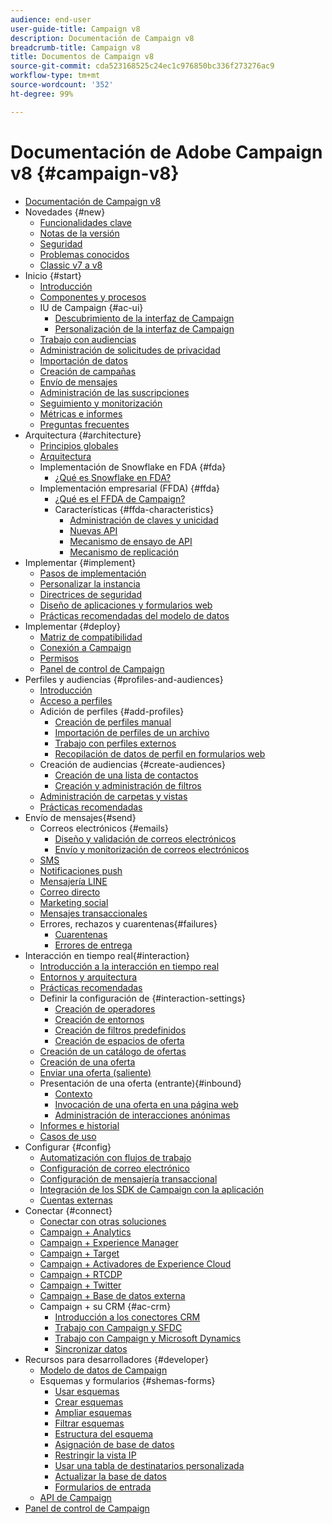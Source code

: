 ```yaml
---
audience: end-user
user-guide-title: Campaign v8
description: Documentación de Campaign v8
breadcrumb-title: Campaign v8
title: Documentos de Campaign v8
source-git-commit: cda523168525c24ec1c976850bc336f273276ac9
workflow-type: tm+mt
source-wordcount: '352'
ht-degree: 99%

---
```



# Documentación de Adobe Campaign v8 {#campaign-v8}

+ [Documentación de Campaign v8](campaign-home.md)
+ Novedades {#new}
   + [Funcionalidades clave](start/whats-new.md)
   + [Notas de la versión](start/release-notes.md)
   + [Seguridad](start/ac-guardrails.md)
   + [Problemas conocidos](start/known-issues.md)
   + [Classic v7 a v8](start/v7-to-v8.md)
+ Inicio {#start}
   + [Introducción](start/get-started.md)
   + [Componentes y procesos](start/ac-components.md)
   + IU de Campaign {#ac-ui}
      + [Descubrimiento de la interfaz de Campaign](start/campaign-ui.md)
      + [Personalización de la interfaz de Campaign](start/customize-ui.md)
   + [Trabajo con audiencias](start/audiences.md)
   + [Administración de solicitudes de privacidad](start/privacy.md)
   + [Importación de datos](start/import.md)
   + [Creación de campañas](start/campaigns.md)
   + [Envío de mensajes](start/create-message.md)
   + [Administración de las suscripciones](start/subscriptions.md)
   + [Seguimiento y monitorización](start/tracking.md)
   + [Métricas e informes](start/reporting.md)
   + [Preguntas frecuentes](start/campaign-faq.md)
+ Arquitectura {#architecture}
   + [Principios globales](architecture/general-architecture.md)
   + [Arquitectura](architecture/architecture.md)
   + Implementación de Snowflake en FDA {#fda}
      + [¿Qué es Snowflake en FDA?](architecture/fda-deployment.md)
   + Implementación empresarial (FFDA) {#ffda}
      + [¿Qué es el FFDA de Campaign?](architecture/enterprise-deployment.md)
      + Características {#ffda-characteristics}
         + [Administración de claves y unicidad](architecture/keys.md)
         + [Nuevas API](architecture/new-apis.md)
         + [Mecanismo de ensayo de API](architecture/staging.md)
         + [Mecanismo de replicación](architecture/replication.md)
+ Implementar {#implement}
   + [Pasos de implementación](start/implement.md)
   + [Personalizar la instancia](dev/customize.md)
   + [Directrices de seguridad](config/security.md)
   + [Diseño de aplicaciones y formularios web](dev/webapps.md)
   + [Prácticas recomendadas del modelo de datos](dev/datamodel-best-practices.md)
+ Implementar {#deploy}
   + [Matriz de compatibilidad](start/compatibility-matrix.md)
   + [Conexión a Campaign](start/connect.md)
   + [Permisos](start/permissions.md)
   + [Panel de control de Campaign](config/self-service.md)
+ Perfiles y audiencias {#profiles-and-audiences}
   + [Introducción](audiences/gs-audiences.md)
   + [Acceso a perfiles](audiences/view-profiles.md)
   + Adición de perfiles {#add-profiles}
      + [Creación de perfiles manual](audiences/create-profiles.md)
      + [Importación de perfiles de un archivo](audiences/import-profiles.md)
      + [Trabajo con perfiles externos](audiences/external-profiles.md)
      + [Recopilación de datos de perfil en formularios web](audiences/collect-profiles.md)
   + Creación de audiencias {#create-audiences}
      + [Creación de una lista de contactos](audiences/create-audiences.md)
      + [Creación y administración de filtros](audiences/create-filters.md)
   + [Administración de carpetas y vistas](audiences/folders-and-views.md)
   + [Prácticas recomendadas](audiences/audiences-best-practices.md)
+ Envío de mensajes{#send}
   + Correos electrónicos {#emails}
      + [Diseño y validación de correos electrónicos](send/email.md)
      + [Envío y monitorización de correos electrónicos](send/send.md)
   + [SMS](send/sms.md)
   + [Notificaciones push](send/push.md)
   + [Mensajería LINE](send/line.md)
   + [Correo directo](send/direct-mail.md)
   + [Marketing social](send/twitter.md)
   + [Mensajes transaccionales](send/transactional.md)
   + Errores, rechazos y cuarentenas{#failures}
      + [Cuarentenas](send/quarantines.md)
      + [Errores de entrega](send/delivery-failures.md)
+ Interacción en tiempo real{#interaction}
   + [Introducción a la interacción en tiempo real](interaction/interaction.md)
   + [Entornos y arquitectura](interaction/interaction-architecture.md)
   + [Prácticas recomendadas](interaction/interaction-best-practices.md)
   + Definir la configuración de {#interaction-settings}
      + [Creación de operadores](interaction/interaction-operators.md)
      + [Creación de entornos](interaction/interaction-env.md)
      + [Creación de filtros predefinidos](interaction/interaction-predefined-filters.md)
      + [Creación de espacios de oferta](interaction/interaction-offer-spaces.md)
   + [Creación de un catálogo de ofertas](interaction/interaction-offer-catalog.md)
   + [Creación de una oferta](interaction/interaction-offer.md)
   + [Enviar una oferta (saliente)](interaction/interaction-send-offers.md)
   + Presentación de una oferta (entrante){#inbound}
      + [Contexto](interaction/interaction-present-offers.md)
      + [Invocación de una oferta en una página web](interaction/interaction-integration.md)
      + [Administración de interacciones anónimas](interaction/anonymous-interactions.md)
   + [Informes e historial](interaction/interaction-tracking.md)
   + [Casos de uso](interaction/interaction-use-cases.md)
+ Configurar {#config}
   + [Automatización con flujos de trabajo](config/workflows.md)
   + [Configuración de correo electrónico](config/email-settings.md)
   + [Configuración de mensajería transaccional](config/transactional-msg-settings.md)
   + [Integración de los SDK de Campaign con la aplicación](config/push-config.md)
   + [Cuentas externas](config/external-accounts.md)
+ Conectar {#connect}
   + [Conectar con otras soluciones](connect/integration.md)
   + [Campaign + Analytics](connect/ac-aa.md)
   + [Campaign + Experience Manager](connect/ac-aem.md)
   + [Campaign + Target](connect/ac-at.md)
   + [Campaign + Activadores de Experience Cloud](connect/ac-triggers.md)
   + [Campaign + RTCDP](connect/ac-rtcdp.md)
   + [Campaign + Twitter](connect/ac-tw.md)
   + [Campaign + Base de datos externa](connect/fda.md)
   + Campaign + su CRM {#ac-crm}
      + [Introducción a los conectores CRM](connect/crm.md)
      + [Trabajo con Campaign y SFDC](connect/ac-sfdc.md)
      + [Trabajo con Campaign y Microsoft Dynamics](connect/ac-ms-dyn.md)
      + [Sincronizar datos](connect/crm-data-sync.md)
+ Recursos para desarrolladores {#developer}
   + [Modelo de datos de Campaign](dev/datamodel.md)
   + Esquemas y formularios {#shemas-forms}
      + [Usar esquemas](dev/schemas.md)
      + [Crear esquemas](dev/create-schema.md)
      + [Ampliar esquemas](dev/extend-schema.md)
      + [Filtrar esquemas](dev/filter-schema.md)
      + [Estructura del esquema](dev/schema-structure.md)
      + [Asignación de base de datos](dev/database-mapping.md)
      + [Restringir la vista IP](dev/restrict-pi-view.md)
      + [Usar una tabla de destinatarios personalizada](dev/custom-recipient.md)
      + [Actualizar la base de datos](dev/update-database-structure.md)
      + [Formularios de entrada](dev/forms.md)
   + [API de Campaign](dev/api.md)
+ [Panel de control de Campaign](https://experienceleague.adobe.com/docs/control-panel/using/control-panel-home.html?lang=es)

